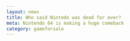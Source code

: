 ```yaml
---
layout: news
title: Who said Nintedo was dead for ever?
meta: Nintendo 64 is making a huge comeback
category: gameforsale
---
```



